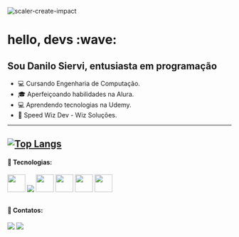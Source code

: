 ![scaler-create-impact](https://user-images.githubusercontent.com/71851373/202517186-b185c79e-18ea-4e52-addb-98d8b98349c5.gif)

<h1>
  hello, devs :wave:
</h1>
<h2>
  Sou Danilo Siervi, entusiasta em programação
</h2>

- :computer: Cursando Engenharia de Computação.
- 🎓 Aperfeiçoando habilidades na Alura.
- 💻 Aprendendo tecnologias na Udemy.
- 🚀 Speed Wiz Dev - Wiz Soluções.

---
[![Top Langs](https://github-readme-stats.vercel.app/api/top-langs/?username=danilosiervi&layout=compact&theme=dracula)](https://github.com/anuraghazra/github-readme-stats)
---

  #### 🧠 Tecnologias:

  <img src="https://cdn.jsdelivr.net/gh/devicons/devicon/icons/python/python-original.svg" width="40" height="40"/>  <img src="https://cdn.jsdelivr.net/gh/devicons/devicon@latest/icons/pandas/pandas-original-wordmark.svg" />  <img src="https://cdn.jsdelivr.net/gh/devicons/devicon/icons/cplusplus/cplusplus-original.svg" width="40" height="40"/>  <img src="https://cdn.jsdelivr.net/gh/devicons/devicon/icons/csharp/csharp-original.svg" width="40" height="40"/>  <img src="https://cdn.jsdelivr.net/gh/devicons/devicon/icons/dot-net/dot-net-original.svg" width="40" height="40"/>  <img src="https://cdn.jsdelivr.net/gh/devicons/devicon/icons/nuget/nuget-original.svg" width="40" height="40"/>  

##

  #### 📲 Contatos:
  <div>
    <a href = "mailto:danilosiervidepaula16@gmail.com"><img src="https://img.shields.io/badge/Gmail-D14836?style=for-the-badge&logo=gmail&logoColor=white" target="_blank"></a>
    <a href="https://www.linkedin.com/in/danilo-siervi-5b9508256/" target="_blank"><img src="https://img.shields.io/badge/-LinkedIn-%230077B5?style=for-the-badge&logo=linkedin&logoColor=white" target="_blank"></a>
  </div>

##
